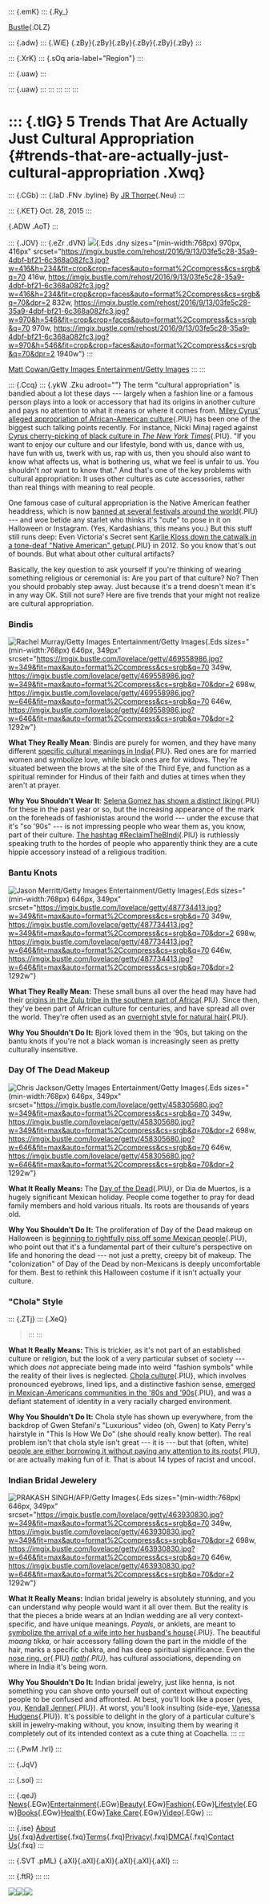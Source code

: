 <div>

::: {.emK}
::: {.Ry_}

[Bustle](/ "Bustle"){.OLZ}

::: {.adw}
::: {.WiE}
[](https://www.facebook.com/bustledotcom/ "Facebook"){.zBy}[](https://twitter.com/bustle "Twitter"){.zBy}[](https://www.pinterest.com/bustledotcom/ "Pinterest"){.zBy}[](https://www.instagram.com/bustle/ "Instagram"){.zBy}[](https://www.youtube.com/bustle "Youtube"){.zBy}[](https://itunes.apple.com/us/artist/bustle/id1019829583?mt=2 "Podcast"){.zBy}
:::

::: {.XrK}
::: {.sOq aria-label="Region"}
:::

::: {.uaw}
:::

::: {.uaw}
:::
:::
:::
:::
:::

<div>

::: {.tlG}
5 Trends That Are Actually Just Cultural Appropriation {#trends-that-are-actually-just-cultural-appropriation .Xwq}
======================================================

::: {.CGb}
::: {.laD .FNv .byline}
By [JR Thorpe](/profile/jr-thorpe-1907488){.Neu}
:::

::: {.KET}
Oct. 28, 2015
:::

[](https://www.facebook.com/sharer/sharer.php?u=https%3A%2F%2Fwww.bustle.com%2Farticles%2F119945-5-trends-that-are-actually-just-cultural-appropriation%3Futm_term%3Dshare "Share"){.ADW
.AoT}
:::

::: {.JOV}
::: {.eZr .dVN}
![](https://imgix.bustle.com/rehost/2016/9/13/03fe5c28-35a9-4dbf-bf21-6c368a082fc3.jpg?w=970&h=546&fit=crop&crop=faces&auto=format%2Ccompress&cs=srgb&q=70){.Eds
.dny sizes="(min-width:768px) 970px, 416px"
srcset="https://imgix.bustle.com/rehost/2016/9/13/03fe5c28-35a9-4dbf-bf21-6c368a082fc3.jpg?w=416&h=234&fit=crop&crop=faces&auto=format%2Ccompress&cs=srgb&q=70 416w, https://imgix.bustle.com/rehost/2016/9/13/03fe5c28-35a9-4dbf-bf21-6c368a082fc3.jpg?w=416&h=234&fit=crop&crop=faces&auto=format%2Ccompress&cs=srgb&q=70&dpr=2 832w, https://imgix.bustle.com/rehost/2016/9/13/03fe5c28-35a9-4dbf-bf21-6c368a082fc3.jpg?w=970&h=546&fit=crop&crop=faces&auto=format%2Ccompress&cs=srgb&q=70 970w, https://imgix.bustle.com/rehost/2016/9/13/03fe5c28-35a9-4dbf-bf21-6c368a082fc3.jpg?w=970&h=546&fit=crop&crop=faces&auto=format%2Ccompress&cs=srgb&q=70&dpr=2 1940w"}
:::

[Matt Cowan/Getty Images Entertainment/Getty
Images](https://lovelace-media.imgix.net/getty/470287596.jpg)
:::
:::

::: {.Ccq}
::: {.ykW .Zku adroot=""}
The term \"cultural appropriation\" is bandied about a lot these days
--- largely when a fashion line or a famous person plays into a look or
accessory that had its origins in another culture and pays no attention
to what it means or where it comes from. [Miley Cyrus\' alleged
appropriation of African-American
culture](http://jezebel.com/on-miley-cyrus-ratchet-culture-and-accessorizing-with-514381016){.PlU}
has been one of the biggest such talking points recently. For instance,
Nicki Minaj raged against [Cyrus cherry-picking of black culture in
*The* *New York
Times*](http://www.billboard.com/articles/news/6721924/nicki-minaj-miley-cyrus-beef-vmas){.PlU}.
\"If you want to enjoy our culture and our lifestyle, bond with us,
dance with us, have fun with us, twerk with us, rap with us, then you
should also want to know what affects us, what is bothering us, what we
feel is unfair to us. You shouldn't *not* want to know that.\" And
that\'s one of the key problems with cultural appropriation: It uses
other cultures as cute accessories, rather than real things with meaning
to real people.

One famous case of cultural appropriation is the Native American feather
headdress, which is now [banned at several festivals around the
world](http://www.oystermag.com/cultural-appropriation-isnt-cool){.PlU}
--- and woe betide any starlet who thinks it\'s \"cute\" to pose in it
on Halloween or Instagram. (Yes, Kardashians, this means you.) But this
stuff still runs deep: Even Victoria\'s Secret sent [Karlie Kloss down
the catwalk in a tone-deaf \"Native American\"
getup](http://www.huffingtonpost.com/2012/11/08/karlie-kloss-victorias-secret-headdress-fashion-show_n_2091958.html){.PlU}
in 2012. So you know that\'s out of bounds. But what about other
cultural artifacts?

Basically, the key question to ask yourself if you\'re thinking of
wearing something religious or ceremonial is: Are you part of that
culture? No? Then you should probably step away. Just because it\'s a
trend doesn\'t mean it\'s in any way OK. Still not sure? Here are five
trends that your might not realize are cultural appropriation.

### Bindis

![Rachel Murray/Getty Images Entertainment/Getty
Images](https://imgix.bustle.com/lovelace/getty/469558986.jpg?w=646&fit=max&auto=format%2Ccompress&cs=srgb&q=70){.Eds
sizes="(min-width:768px) 646px, 349px"
srcset="https://imgix.bustle.com/lovelace/getty/469558986.jpg?w=349&fit=max&auto=format%2Ccompress&cs=srgb&q=70 349w, https://imgix.bustle.com/lovelace/getty/469558986.jpg?w=349&fit=max&auto=format%2Ccompress&cs=srgb&q=70&dpr=2 698w, https://imgix.bustle.com/lovelace/getty/469558986.jpg?w=646&fit=max&auto=format%2Ccompress&cs=srgb&q=70 646w, https://imgix.bustle.com/lovelace/getty/469558986.jpg?w=646&fit=max&auto=format%2Ccompress&cs=srgb&q=70&dpr=2 1292w"}

**What They Really Mean**: Bindis are purely for women, and they have
many different [specific cultural meanings in
India](http://www.sanskritimagazine.com/culture/bindi-meaning-and-significance-of-the-dot-on-forehead/){.PlU}.
Red ones are for married women and symbolize love, while black ones are
for widows. They\'re situated between the brows at the site of the Third
Eye, and function as a spiritual reminder for Hindus of their faith and
duties at times when they aren\'t at prayer.

**Why You Shouldn\'t Wear It**: [Selena Gomez has shown a distinct
liking](http://jezebel.com/why-selena-gomezs-bindi-is-not-okay-475214428){.PlU}
for these in the past year or so, but the increasing appearance of the
mark on the foreheads of fashionistas around the world --- under the
excuse that it\'s \"so \'90s\" --- is not impressing people who wear
them as, you know, part of their culture. [The hashtag
\#ReclaimTheBIndi](http://magazine.good.is/articles/reclaim-the-bindi){.PlU}
is ruthlessly speaking truth to the hordes of people who apparently
think they are a cute hippie accessory instead of a religious tradition.

### Bantu Knots

![Jason Merritt/Getty Images Entertainment/Getty
Images](https://imgix.bustle.com/lovelace/getty/487734413.jpg?w=646&fit=max&auto=format%2Ccompress&cs=srgb&q=70){.Eds
sizes="(min-width:768px) 646px, 349px"
srcset="https://imgix.bustle.com/lovelace/getty/487734413.jpg?w=349&fit=max&auto=format%2Ccompress&cs=srgb&q=70 349w, https://imgix.bustle.com/lovelace/getty/487734413.jpg?w=349&fit=max&auto=format%2Ccompress&cs=srgb&q=70&dpr=2 698w, https://imgix.bustle.com/lovelace/getty/487734413.jpg?w=646&fit=max&auto=format%2Ccompress&cs=srgb&q=70 646w, https://imgix.bustle.com/lovelace/getty/487734413.jpg?w=646&fit=max&auto=format%2Ccompress&cs=srgb&q=70&dpr=2 1292w"}

**What They Really Mean:** These small buns all over the head may have
had their [origins in the Zulu tribe in the southern part of
Africa](http://www.huffingtonpost.com/2015/05/28/bantu-knots-mini-buns-difference_n_7452532.html){.PlU}.
Since then, they\'ve been part of African culture for centuries, and
have spread all over the world. They\'re often used as an [overnight
style for natural
hair](http://www.naturallycurly.com/curlreading/celebrities/rihanna-calls-her-bantu-knots-ghetto/){.PlU}.

**Why You Shouldn\'t Do It:** Bjork loved them in the \'90s, but taking
on the bantu knots if you\'re not a black woman is increasingly seen as
pretty culturally insensitive.

### Day Of The Dead Makeup

![Chris Jackson/Getty Images Entertainment/Getty
Images](https://imgix.bustle.com/lovelace/getty/458305680.jpg?w=646&fit=max&auto=format%2Ccompress&cs=srgb&q=70){.Eds
sizes="(min-width:768px) 646px, 349px"
srcset="https://imgix.bustle.com/lovelace/getty/458305680.jpg?w=349&fit=max&auto=format%2Ccompress&cs=srgb&q=70 349w, https://imgix.bustle.com/lovelace/getty/458305680.jpg?w=349&fit=max&auto=format%2Ccompress&cs=srgb&q=70&dpr=2 698w, https://imgix.bustle.com/lovelace/getty/458305680.jpg?w=646&fit=max&auto=format%2Ccompress&cs=srgb&q=70 646w, https://imgix.bustle.com/lovelace/getty/458305680.jpg?w=646&fit=max&auto=format%2Ccompress&cs=srgb&q=70&dpr=2 1292w"}

**What It Really Means:** The [Day of the
Dead](https://en.wikipedia.org/wiki/Day_of_the_Dead){.PlU}, or Dia de
Muertos, is a hugely significant Mexican holiday. People come together
to pray for dead family members and hold various rituals. Its roots are
thousands of years old.

**Why You Shouldn\'t Do It:** The proliferation of Day of the Dead
makeup on Halloween is [beginning to rightfully piss off some Mexican
people](https://ayadeleon.wordpress.com/2014/10/31/dear-white-peoplequeridos-gringos-you-want-our-culture-but-you-dont-want-us-stop-colonizing-the-day-of-the-dead/){.PlU},
who point out that it\'s a fundamental part of their culture\'s
perspective on life and honoring the dead --- not just a pretty, creepy
bit of makeup. The \"colonization\" of Day of the Dead by non-Mexicans
is deeply uncomfortable for them. Best to rethink this Halloween costume
if it isn\'t actually your culture.

### \"Chola\" Style

::: {.ZTj}
::: {.XeQ}
> [](https://twitter.com/TassjiKrup/status/659033522867273728)
:::
:::

**What It Really Means:** This is trickier, as it\'s not part of an
established culture or religion, but the look of a very particular
subset of society --- which *does not* appreciate being made into weird
\"fashion symbols\" while the reality of their lives is neglected.
[Chola
culture](http://www.theguardian.com/fashion/2014/aug/15/-sp-chola-style-cultural-appropriation-fashion-crime){.PlU},
which involves pronounced eyebrows, lined lips, and a distinctive
fashion sense, [emerged in Mexican-Americans communities in the \'80s
and
\'90s](http://www.vice.com/en_uk/read/the-history-of-the-chola-456){.PlU},
and was a defiant statement of identity in a very racially charged
environment.

**Why You Shouldn\'t Do It:** Chola style has shown up everywhere, from
the backdrop of Gwen Stefani\'s \"Luxurious\" video (oh, Gwen) to Katy
Perry\'s hairstyle in \"This Is How We Do\" (she should really know
better). The real problem isn\'t that chola style isn\'t great --- it is
--- but that (often, white) [people are either borrowing it without
paying any attention to its
roots](http://www.theguardian.com/fashion/2014/aug/15/-sp-chola-style-cultural-appropriation-fashion-crime){.PlU},
or are actually making fun of it. That is about 14 types of racist and
uncool.

### Indian Bridal Jewelery

![PRAKASH SINGH/AFP/Getty
Images](https://imgix.bustle.com/lovelace/getty/463930830.jpg?w=646&fit=max&auto=format%2Ccompress&cs=srgb&q=70){.Eds
sizes="(min-width:768px) 646px, 349px"
srcset="https://imgix.bustle.com/lovelace/getty/463930830.jpg?w=349&fit=max&auto=format%2Ccompress&cs=srgb&q=70 349w, https://imgix.bustle.com/lovelace/getty/463930830.jpg?w=349&fit=max&auto=format%2Ccompress&cs=srgb&q=70&dpr=2 698w, https://imgix.bustle.com/lovelace/getty/463930830.jpg?w=646&fit=max&auto=format%2Ccompress&cs=srgb&q=70 646w, https://imgix.bustle.com/lovelace/getty/463930830.jpg?w=646&fit=max&auto=format%2Ccompress&cs=srgb&q=70&dpr=2 1292w"}

**What It Really Means:** Indian bridal jewelry is absolutely stunning,
and you can understand why people would want it all over them. But the
reality is that the pieces a bride wears at an Indian wedding are all
very context-specific, and have unique meanings. *Payals*, or anklets,
are meant to [symbolize the arrival of a wife into her husband\'s
house](http://www.bollywoodshaadis.com//articles/significance-of-9-bridal-jewellery-for-indian-woman-2906){.PlU}.
The beautiful *maang tikka,* or hair accessory falling down the part in
the middle of the hair, marks a specific chakra, and has deep spiritual
significance. Even the [nose ring,
or](http://www.indiamarks.com/nose-rings-not-just-a-fashion-statement-in-india/){.PlU}
*[nath](http://www.indiamarks.com/nose-rings-not-just-a-fashion-statement-in-india/){.PlU},*
has cultural associations, depending on where in India it\'s being worn.

**Why You Shouldn\'t Do It:** Indian bridal jewelry, just like henna, is
not something you can shove onto yourself out of context without
expecting people to be confused and affronted. At best, you\'ll look
like a poser (yes, you, [Kendall
Jenner](http://uk.eonline.com/eol_images/Entire_Site/2014313/rs_634x1024-140413203108-634.Kendall-Jenner-Nose-Ring-Coachella.ms.041314.jpg){.PlU}).
At worst, you\'ll look insulting (side-eye, [Vanessa
Hudgens](http://www.dailymail.co.uk/tvshowbiz/article-2252027/Vanessa-Hudgens-courts-controversy-Instagram-meditating-like-late-famed-sitar-player-Ravi-Shankar.html){.PlU}).
It\'s possible to delight in the glory of a particular culture\'s skill
in jewelry-making without, you know, insulting them by wearing it
completely out of its intended context as a cute thing at Coachella.
:::
:::

::: {.PwM .hrl}
:::

</div>

::: {.JqV}

::: {.sol}
:::

::: {.qeJ}
[News](/news){.EGw}[Entertainment](/entertainment){.EGw}[Beauty](/beauty){.EGw}[Fashion](/fashion){.EGw}[Lifestyle](/lifestyle){.EGw}[Books](/books){.EGw}[Health](/health-wellness-month){.EGw}[Take
Care](/take-care){.EGw}[Video](/video){.EGw}
:::

::: {.ise}
[About
Us](https://bustle.company/){.fxq}[Advertise](https://bustle.company/advertise){.fxq}[Terms](/tos){.fxq}[Privacy](/privacy){.fxq}[DMCA](/dmca){.fxq}[Contact
Us](/contact){.fxq}
:::

::: {.SVT .pML}
[](https://www.facebook.com/bustledotcom/ "Facebook"){.aXI}[](https://twitter.com/bustle "Twitter"){.aXI}[](https://www.pinterest.com/bustledotcom/ "Pinterest"){.aXI}[](https://www.instagram.com/bustle/ "Instagram"){.aXI}[](https://www.youtube.com/bustle "Youtube"){.aXI}[](https://itunes.apple.com/us/artist/bustle/id1019829583?mt=2 "Podcast"){.aXI}
:::

::: {.ftR}
:::
:::

![](https://pixel.quantserve.com/pixel/p-xPmcrFNGfHkBg.gif)![](https://sb.scorecardresearch.com/p?c1=2&c2=17519299&cs_ucfr=0&cv=2.0&cj=1)![](https://www.facebook.com/tr?id=1636673763227734&ev=PageView&noscript=1)

</div>
